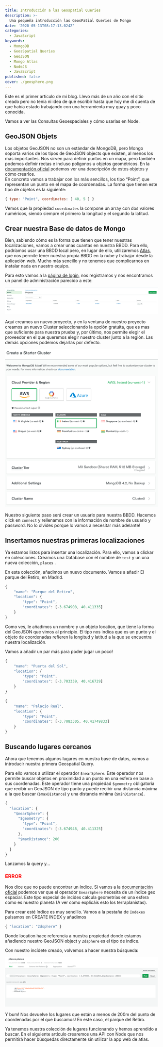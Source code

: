 ```yaml
---
title: Introducción a las Geospatial Queries
description: >-
  Una pequeña introducción las GeosPatial Queries de Mongo
date: '2020-05-13T08:17:13.024Z'
categories:
  - JavaScript
keywords:
  - MongoDB
  - GeosSpatial Queries
  - GeoJSON
  - Mongo Atlas
  - NodeJS
  - JavaScript
published: false
cover: ./geosphere.png
---
```


Este es el primer artículo de mi blog. Llevo más de un año con el sitio creado pero no tenía ni idea de qué escribir hasta que hoy me di cuenta de que había estado trabajando con una herramienta muy guay y poco conocida.  
  
Vamos a ver las Consultas Geoespaciales y cómo usarlas en Node.

## GeoJSON Objets

Los objetos GeoJSON no son un estándar de MongoDB, pero Mongo soporta varios de los tipos de GeoJSON objects que existen, al menos los más importantes. Nos sirven para definir puntos en un mapa, pero también podemos definir rectas e incluso polígonos u objetos geométricos.  En la [documentación oficial](https://docs.mongodb.com/manual/reference/geojson/) podemos ver una descripción de estos objetos y cómo crearlos.  
En concreto vamos a trabajar con los más sencillos, los tipo “Point”, que representan un punto en el mapa de coordenadas.  La forma que tienen este tipo de objetos es la siguiente:  

```js
{ type: "Point", coordinates: [ 40, 5 ] }
```

Vemos que la propiedad `coordinates` la compone un array con dos valores numéricos, siendo siempre el primero la longitud y el segundo la latitud.

## Crear nuestra Base de datos de Mongo

Bien, sabiendo cómo es la forma que tienen que tener nuestras localizaciones, vamos a crear unas cuantas en nuestra BBDD. Para ello, podríamos usar una BBDD local pero, en lugar de ello, utilizaremos [Atlas](https://cloud.mongodb.com/), que nos permite tener nuestra propia BBDD en la nube y trabajar desde la aplicación web. Mucho más sencillo y no tenemos que complicarnos en instalar nada en nuestro equipo.

Para esto vamos a la [página de login](https://www.mongodb.com/cloud/atlas/register), nos registramos y nos encontramos un panel de administración parecido a este:  
  
![Dashboard de atlas](./projects-atlas.png)

Aquí creamos un nuevo proyecto, y en la ventana de nuestro proyecto creamos un nuevo Cluster seleccionando la opción gratuíta, que es mas que suficiente para nuestra prueba y, por último, nos permite elegir el proveedor en el que queremos elegir nuestro cluster junto a la región. Las demás opciones podemos dejarlas por defecto.  
  
![Creación de Cluster](./cluster-create.png)

Nuestro siguiente paso será crear un usuario para nuestra BBDD. Hacemos click en `connect` y rellenamos con la información de nombre de usuario y password. No lo olvides porque lo vamos a necesitar más adelante!

## Insertamos nuestras primeras localizaciones

Ya estamos listos para insertar una localización. Para ello, vamos a clickar en colecciones. Creamos una Database con el nombre de `test` y un una nueva colección, `places` .

En esta colección, añadimos un nuevo documento. Vamos a añadir El parque del Retiro, en Madrid.

```js
{
    "name": "Parque del Retiro",
    "location": {
        "type": "Point",
        "coordinates": [-3.674908, 40.411335]
    }
}
```

Como ves, le añadimos un nombre y un objeto location, que tiene la forma del GeoJSON que vimos al principio. El tipo nos indica que es un punto y el objeto de coordenadas refieren la longitud y latitud a la que se encuentra nuestra localización.

Vamos a añadir un par más para poder jugar un poco!

```js
{
    "name": "Puerta del Sol",
    "location": {
        "type": "Point",
        "coordinates": [-3.703339, 40.416729]
    }
}
```

```js
{
    "name": "Palacio Real",
    "location": {
        "type": "Point",
        "coordinates": [-3.7083305, 40.41749833]
    }
}
```

## Buscando lugares cercanos

Ahora que tenemos algunos lugares en nuestra base de datos, vamos a introducir nuestra primera Geospatial Query.

Para ello vamos a utilizar el operador `$nearSphere`. Este operador nos permite buscar objetos en proximidad a un punto en una esfera en base a sus coordenadas. Este operador tiene una propiedad `$geometry`  obligatoria que recibir un GeoJSON de tipo punto y puede recibir una distancia máxima a la que buscar (`$maxDIstance`) y una distancia mínima (`$minDistance`).

```js
{
  "location": {
    "$nearSphere": {
      "$geometry": {
        "type": "Point",
        "coordinates": [-3.674948, 40.411325]
      },
      "$maxDistance": 200
    }
  }
}
```
  
Lanzamos la query y… <h3 style="color: red">ERROR</h3> Nos dice que no puede encontrar un índice. Si vamos a la [documentación oficial](https://docs.mongodb.com/manual/reference/operator/query/nearSphere/#op._S_nearSphere) podemos ver que el operador `$nearSphere` necesita de un índice geo espacial. Este tipo especial de incides calcula geometrías en una esfera como es nuestro planeta (A ver como explicáis esto los terraplanistas).

Para crear esté índice es muy sencillo. Vamos a la pestaña de `Indexes` pulsamos en CREATE INDEX y añadimos

```js
{ "location": "2dsphere" }
```

Donde location hace referencia a nuestra propiedad donde estamos añadiendo nuestro GeoJSON object y `2dsphere` es el tipo de índice.

Con nuestro incídete creado, volvemos a hacer nuestra búsqueda:

![Resultados de la query](./query-results.png)

Y bum! Nos devuelve los lugares que están a menos de 200m del punto de coordenadas por el que buscamos! En este caso, el parque del Retiro.

Ya tenemos nuestra colección de lugares funcionando y hemos aprendido a buscar. En el siguiente artículo crearemos una API con Node que nos permitirá hacer búsquedas directamente sin utilizar la app web de atlas.
